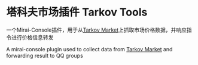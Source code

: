 # 塔科夫市场插件 Tarkov Tools
一个Mirai-Console插件，用于从[Tarkov Market](https://tarkov-market.com)上抓取市场价格数据，并响应指令进行价格信息转发

A mirai-console plugin used to collect data from [Tarkov Market](https://tarkov-market.com) and forwarding result to QQ groups